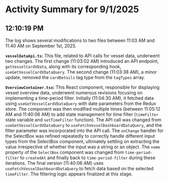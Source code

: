 # Activity Summary for 9/1/2025

## 12:10:19 PM
The log shows several modifications to two files between 11:03 AM and 11:40 AM on September 1st, 2025.

**`vesselDataApi.ts`:** This file, related to API calls for vessel data, underwent two changes.  The first change (11:03:02 AM) introduced an API endpoint, `getVesselCardVData`,  along with its corresponding hook, `useGetVesselCardVDataQuery`.  The second change (11:03:38 AM), a minor update, removed the `cardDetails` tag type from the `tagTypes` array.

**`OverviewContainer.tsx`:** This React component, responsible for displaying vessel overview data, underwent numerous revisions focusing on implementing a time-period filter.  Initially (11:04:30 AM), it fetched data using `useGetVesselCardVDataQuery` with date parameters from the Redux store. The component was then modified multiple times (between 11:05:12 AM and 11:40:06 AM) to add state management for time filter (`timeFilter` state variable and `setTimeFilter` function). The API call was changed from `useGetVesselCardVDataQuery` to `useFetchVesselDashboardDataQuery`, and the filter parameter was incorporated into the API call.  The `onChange` handler for the SelectBox was refined repeatedly to correctly handle different input types from the SelectBox component, ultimately settling on extracting the value irrespective of whether the input was a string or an object.  The `name` property of the `SelectBox` component was changed from `time-period-filter` to `createdAt` and finally back to `time-period-filter` during these iterations. The final version (11:40:06 AM) uses `useFetchVesselDashboardDataQuery` to fetch data based on the selected `timeFilter`.  The filtering logic appears finalized at this stage.
